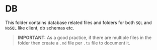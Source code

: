 # DB

This folder contains database related files and folders for both ```SQL``` and ```NoSQL``` like client, db schemas etc.

> **IMPORTANT:** As a good practice, if there are multiple files in the folder then create a ```.md``` file per ```.ts``` file to document it.
